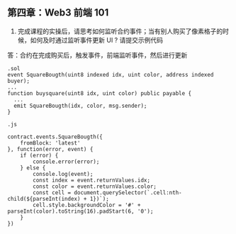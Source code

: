 ## 第四章：Web3 前端 101

1. 完成课程的实操后，请思考如何监听合约事件；当有别人购买了像素格子的时候，如何及时通过监听事件更新 UI ? 请提交示例代码

答：合约在完成购买后，触发事件，前端监听事件，然后进行更新
```
.sol
event SquareBougth(uint8 indexed idx, uint color, address indexed buyer);
...
function buysquare(uint8 idx, uint color) public payable {
  ...
  emit SquareBougth(idx, color, msg.sender);
}

.js

contract.events.SquareBougth({
    fromBlock: 'latest'
}, function(error, event) {
    if (error) {
        console.error(error);
    } else {
        console.log(event);
        const index = event.returnValues.idx;
        const color = event.returnValues.color;
        const cell = document.querySelector(`.cell:nth-child(${parseInt(index) + 1})`);
        cell.style.backgroundColor = '#' + parseInt(color).toString(16).padStart(6, '0');
    }
})
```